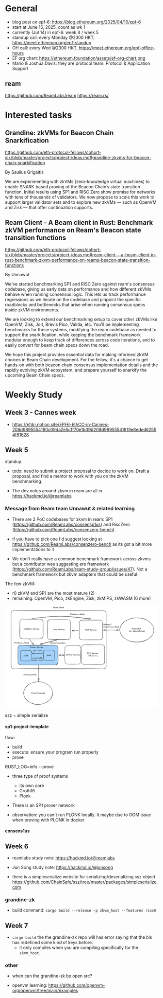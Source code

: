 # General

- blog post on epf-6: https://blog.ethereum.org/2025/04/10/epf-6
- start at June 16, 2025, count as wk 1
- currently (Jul 14) in epf-6: week 4 / week 5
- standup call: every Monday @2300 HKT, https://meet.ethereum.org/epf-standup
- OH call: every Wed @2300 HKT, https://meet.ethereum.org/epf-office-hours
- EF org chart: https://ethereum.foundation/assets/ef-org-chart.png
- Mario & Joshua Davis: they are protocol team: Protocol & Application Support

## ream

https://github.com/ReamLabs/ream
https://ream.rs/

# Interested tasks

## Grandine: zkVMs for Beacon Chain Snarkification
https://github.com/eth-protocol-fellows/cohort-six/blob/master/projects/project-ideas.md#grandine-zkvms-for-beacon-chain-snarkification

By Saulius Grigaitis

We are experimenting with zkVMs (zero-knowledge virtual machines) to enable SNARK-based proving of the Beacon Chain’s state transition function. Initial results using SP1 and RISC Zero show promise for networks with tens of thousands of validators. We now propose to scale this work to support larger validator sets and to explore new zkVMs — such as OpenVM and Zisk — that offer continuation supports.

## Ream Client - A Beam client in Rust: Benchmark zkVM performance on Ream's Beacon state transition functions

https://github.com/eth-protocol-fellows/cohort-six/blob/master/projects/project-ideas.md#ream-client---a-beam-client-in-rust-benchmark-zkvm-performance-on-reams-beacon-state-transition-functions

By Unnawut

We've started benchmarking SP1 and RISC Zero against ream's consensus codebase, giving us early data on performance and how different zkVMs behave when running consensus logic. This lets us track performance regressions as we iterate on the codebase and pinpoint the specific roadblocks and bottlenecks that arise when running consensus specs inside zkVM environments.

We are looking to extend our benchmarking setup to cover other zkVMs like OpenVM, Zisk, Jolt, Brevis Pico, Valida, etc. You'll be implementing benchmarks for these systems, modifying the ream codebase as needed to support the snarkification, while keeping the benchmark framework modular enough to keep track of differences across code iterations, and to easily convert for beam chain specs down the road.

We hope this project provides essential data for making informed zkVM choices in Beam Chain development. For the fellow, it's a chance to get hands-on with both beacon chain consensus implementation details and the rapidly evolving zkVM ecosystem, and prepare yourself to snarkify the upcoming Beam Chain specs.

# Weekly Study

## Week 3 - Cannes week

- https://efdn.notion.site/EPF6-EthCC-in-Cannes-208d9895554180c09da2e5c1f70e1b09#208d98955541819e8eded62554f61628

## Week 5
standup
  - todo: need to submit a project proposal to decide to work on. Draft a proposal, and find a mentor to work with you on the zkVM benchmarking.

- The dev notes around zkvm in ream are all in https://hackmd.io/@reamlabs

### Message from Ream team Unnawut & related learning

- There are 2 PoC codebases for zkvm in ream: SP1 (https://github.com/ReamLabs/consensp1us) and RiscZero (https://github.com/ReamLabs/consenzero-bench).

- If you have to pick one I'd suggest looking at https://github.com/ReamLabs/consenzero-bench as its got a bit more implementations to it

- We don't really have a common benchmark framework across zkvms but a contributor was suggesting ere framework (https://github.com/ReamLabs/ream-study-group/issues/47). Not a benchmark framework but zkvm adapters that could be useful

The few zkVM:
- r0 zkVM and SP1 are the most mature (2)
- remaining: OpenVM, Pico, zkEngine, Zisk, zkMIPS, zkWASM (6 more)

![rough architecture of a ream client with prover service](./asset/01-rough-rt-proving.png)

ssz = simple serialize

#### sp1-project-template

flow:
- build
- execute: ensure your program run properly
- prove

RUST_LOG=info <release-binary> --prove

- three type of proof systems
  - its own core
  - Groth16
  - Plonk

- There is an SP1 prover network
- observation: you can't run PLONK locally. It maybe due to OOM issue when proving with PLONK in docker

#### consens1us

## Week 6
- reamlabs study note: https://hackmd.io/@reamlabs
- Jun Song study note: https://hackmd.io/@junsong

- there is a simpleserialize website for serializing/deserializing ssz object
  https://github.com/ChainSafe/ssz/tree/master/packages/simpleserialize.com

### grandine-zk

- build command: `cargo build --release -p zkvm_host --features risc0`

## Week 7

- `cargo build` the the grandine-zk repo will has error saying that the bls has redefined some kind of keys before.
  - it only compiles when you are compiling specifically for the `zkvm_host`.

### other
- when can the grandine-zk be open src?


- openvm learning:
  https://github.com/openvm-org/openvm/tree/main/examples
